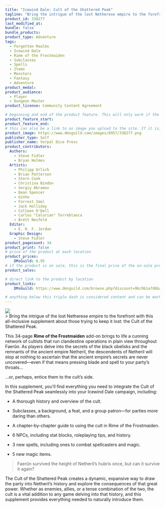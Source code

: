 ```yaml
---
title: "Icewind Dale: Cult of the Shattered Peak"
tagline: "Bring the intrigue of the lost Netherese empire to the forefront with this all-inclusive supplement about those trying to keep it lost: the Cult of the Shattered Peak."
product_id: 338277
last_modified_at:
bundle: false
bundle_products:
product_type: Adventure
tags:
  - Forgotten Realms
  - Icewind Dale
  - Rime of the Frostmaiden
  - Subclasses
  - Spells
  - Items
  - Monsters
  - Fantasy
  - Adventure
product_medal: 
product_audience:
  - Player
  - Dungeon Master
product_license: Community Content Agreement

# beginning and end of the product feature. This will only work if the site is updated within several weeks of when the feature is supposed to happen. Making a new post counts as updating.
product_feature_start: 
product_feature_end: 
# this can also be a link to an image you upload to the site. If it is, it must start with a "/" or be a full link
product_image: https://www.dmsguild.com/images/8957/338277.png
publisher_type: Self
publisher_name: Vorpal Dice Press
product_contributors:
  Authors:
    - Steve Fidler
    - Bryan Holmes
  Artists:
    - Philipp Urlich
    - Brian Patterson
    - Storn Cook
    - Christina Bindon
    - Sergiy Abramov
    - Dean Spencer
    - Ginho
    - Forrest Imel
    - Jack Holliday
    - Colleen O'Dell
    - Carlos "Celurian" Torreblanca
    - Brett Neufeld
  Editor:
    - E. R. F. Jordan
  Graphic Design:
    - Steve Fidler
product_pagecount: 34
product_print: false
# price of the product at each location
product_prices:
    DMsGuild: 6.95
# if the product is on sale, this is the final price of the on-sale product for each location that it is on sale. The sales % will be calculated and displayed based on the difference between product_prices and product_sales
product_sales:

# direct link to the product by location
product_links:
    DMsGuild: https://www.dmsguild.com/browse.php?discount=9bc9b1a7d8&affiliate_id=1713687

# anything below this triple dash is considered content and can be markup or html. It should be fully HTML compatible as long as your tags are formatted correctly.
---
```

<img src="https://i.imgur.com/766Nvfd.png" />
<br />
> Bring the intrigue of the lost Netherese empire to the forefront with this all-inclusive supplement about those trying to keep it lost: the Cult of the Shattered Peak.

This 34-page **Rime of the Frostmaiden** add-on brings to life a cunning network of cultists that run clandestine operations in plain view throughout Faerûn. As players delve into the secrets of the black obelisks and the remnants of the ancient empire Netheril, the descendents of Netheril will stop at nothing to ascertain that the ancient empire’s secrets are never uncovered—even if that means pressing blade and spell to your party’s throats...

...or, perhaps, entice them to the cult’s side.

In this supplement, you’ll find everything you need to integrate the Cult of the Shattered Peak seamlessly into your Icewind Dale campaign, including:

- A thorough history and overview of the cult.

- Subclasses, a background, a feat, and a group patron—for parties more daring than others.

- A chapter-by-chapter guide to using the cult in Rime of the Frostmaiden.

- 6 NPCs, including stat blocks, roleplaying tips, and history.

- 3 new spells, including ones to combat spellcasters and magic.

- 5 new magic items.

> Faerûn survived the height of Netheril’s hubris once, but can it survive it again?

The Cult of the Shattered Peak creates a dynamic, expansive way to draw the party into Netheril’s history and explore the consequences of that great power. Whether as enemies, allies, or a tense combination of the two, the cult is a vital addition to any game delving into that history, and this supplement provides everything needed to naturally introduce them.
